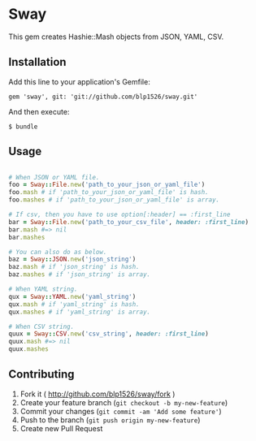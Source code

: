 # Sway

This gem creates Hashie::Mash objects from JSON, YAML, CSV.

## Installation

Add this line to your application's Gemfile:

    gem 'sway', git: 'git://github.com/blp1526/sway.git'

And then execute:

    $ bundle

## Usage

```ruby

# When JSON or YAML file.
foo = Sway::File.new('path_to_your_json_or_yaml_file')
foo.mash # if 'path_to_your_json_or_yaml_file' is hash.
foo.mashes # if 'path_to_your_json_or_yaml_file' is array.

# If csv, then you have to use option[:header] == :first_line
bar = Sway::File.new('path_to_your_csv_file', header: :first_line)
bar.mash #=> nil
bar.mashes

# You can also do as below.
baz = Sway::JSON.new('json_string')
baz.mash # if 'json_string' is hash.
baz.mashes # if 'json_string' is array.

# When YAML string.
qux = Sway::YAML.new('yaml_string')
qux.mash # if 'yaml_string' is hash.
qux.mashes # if 'yaml_string' is array.

# When CSV string.
quux = Sway::CSV.new('csv_string', header: :first_line)
quux.mash #=> nil
quux.mashes

```
## Contributing

1. Fork it ( http://github.com/blp1526/sway/fork )
2. Create your feature branch (`git checkout -b my-new-feature`)
3. Commit your changes (`git commit -am 'Add some feature'`)
4. Push to the branch (`git push origin my-new-feature`)
5. Create new Pull Request
